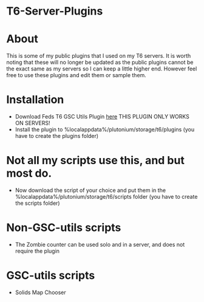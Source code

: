# T6-Server-Plugins

# About
This is some of my public plugins that I used on my T6 servers. It is worth noting that these will no longer be updated as the public plugins cannot be the exact same as my servers so I can keep a little higher end. However feel free to use these plugins and edit them or sample them.

# Installation
* Download Feds T6 GSC Utils Plugin [here](https://github.com/fedddddd/t6-gsc-utils/releases/download/v1.9.5/t6-gsc-utils.dll) THIS PLUGIN ONLY WORKS ON SERVERS!
* Install the plugin to %localappdata%/plutonium/storage/t6/plugins (you have to create the plugins folder)
# Not all my scripts use this, and but most do.
* Now download the script of your choice and put them in the %localappdata%/plutonium/storage/t6/scripts folder (you have to create the scripts folder)
# Non-GSC-utils scripts
* The Zombie counter can be used solo and in a server, and does not require the plugin
# GSC-utils scripts
* Solids Map Chooser
